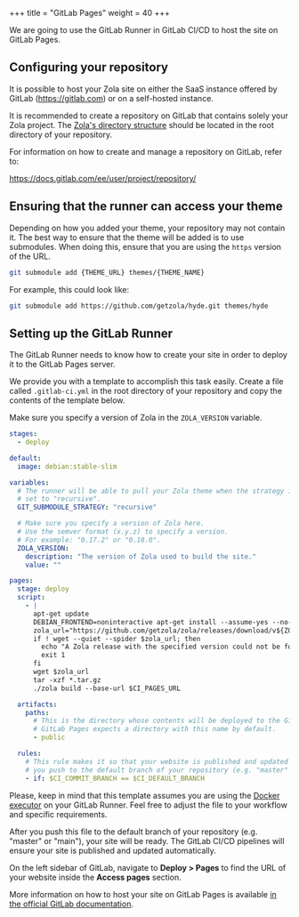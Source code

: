 +++
title = "GitLab Pages"
weight = 40
+++

We are going to use the GitLab Runner in GitLab CI/CD to host
the site on GitLab Pages.

## Configuring your repository

It is possible to host your Zola site on either the SaaS instance offered by
GitLab (<https://gitlab.com>) or on a self-hosted instance.

It is recommended to create a repository on GitLab that contains solely your
Zola project. The [Zola's directory structure](https://www.getzola.org/documentation/getting-started/directory-structure/)
should be located in the root directory of your repository.

For information on how to create and manage a repository on GitLab, refer to:

<https://docs.gitlab.com/ee/user/project/repository/>

## Ensuring that the runner can access your theme

Depending on how you added your theme, your repository may not contain it.
The best way to ensure that the theme will be added is to use submodules.
When doing this, ensure that you are using the `https` version of the URL.

```bash
git submodule add {THEME_URL} themes/{THEME_NAME}
```

For example, this could look like:

```bash
git submodule add https://github.com/getzola/hyde.git themes/hyde
```

## Setting up the GitLab Runner

The GitLab Runner needs to know how to create your site in order to deploy
it to the GitLab Pages server.

We provide you with a template to accomplish this task easily.
Create a file called `.gitlab-ci.yml` in the root directory of your
repository and copy the contents of the template below.

Make sure you specify a version of Zola in the `ZOLA_VERSION` variable.

```yaml
stages:
  - deploy

default:
  image: debian:stable-slim

variables:
  # The runner will be able to pull your Zola theme when the strategy is
  # set to "recursive".
  GIT_SUBMODULE_STRATEGY: "recursive"

  # Make sure you specify a version of Zola here.
  # Use the semver format (x.y.z) to specify a version.
  # For example: "0.17.2" or "0.18.0".
  ZOLA_VERSION:
    description: "The version of Zola used to build the site."
    value: ""

pages:
  stage: deploy
  script:
    - |
      apt-get update
      DEBIAN_FRONTEND=noninteractive apt-get install --assume-yes --no-install-recommends wget ca-certificates
      zola_url="https://github.com/getzola/zola/releases/download/v${ZOLA_VERSION}/zola-v${ZOLA_VERSION}-x86_64-unknown-linux-gnu.tar.gz"
      if ! wget --quiet --spider $zola_url; then
        echo "A Zola release with the specified version could not be found."
        exit 1
      fi
      wget $zola_url
      tar -xzf *.tar.gz
      ./zola build --base-url $CI_PAGES_URL

  artifacts:
    paths:
      # This is the directory whose contents will be deployed to the GitLab Pages server.
      # GitLab Pages expects a directory with this name by default.
      - public

  rules:
    # This rule makes it so that your website is published and updated only when
    # you push to the default branch of your repository (e.g. "master" or "main").
    - if: $CI_COMMIT_BRANCH == $CI_DEFAULT_BRANCH
```

Please, keep in mind that this template assumes you are using the
[Docker executor](https://docs.gitlab.com/runner/executors/docker.html)
on your GitLab Runner.
Feel free to adjust the file to your workflow and specific requirements.

After you push this file to the default branch of your repository
(e.g. "master" or "main"), your site will be ready. The GitLab CI/CD pipelines
will ensure your site is published and updated automatically.

On the left sidebar of GitLab, navigate to **Deploy > Pages** to find the URL of your
website inside the **Access pages** section.

More information on how to host your site on GitLab Pages is available
[in the official GitLab documentation](https://docs.gitlab.com/ee/user/project/pages/).

